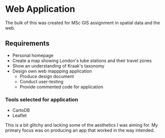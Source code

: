 # Web Application

The bulk of this was created for MSc GIS assignment in spatial data and the web.  

## Requirements

- Personal homepage 
- Create a map showing London's tube stations and their travel zones
- Show an understanding of Kraak's taxonomy
- Design own web mappping application
    - Produce design document
    - Conduct user-testing
    - Provide commented code for application

### Tools selected for application

- CartoDB
- Leaflet


This is a bit glitchy and lacking some of the aesthetics I was aiming for.  My primary focus was on producing an app that worked in the way intended.
